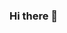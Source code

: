 ### Hi there 👋

<!--
**DevDadx64/DevDadx64** is a ✨ _special_ ✨ repository because its `README.md` (this file) appears on your GitHub profile.

Here are some ideas to get you started:

- 🔭 I’m currently working on ...
![road-card](https://github.com/DevDadx64/DevDadx64/assets/116808225/c6249df4-fdbb-479a-91ec-66d91e333268)
